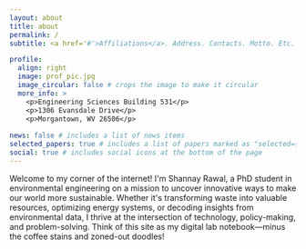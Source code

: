```yaml
---
layout: about
title: about
permalink: /
subtitle: <a href='#'>Affiliations</a>. Address. Contacts. Motto. Etc.

profile:
  align: right
  image: prof_pic.jpg
  image_circular: false # crops the image to make it circular
  more_info: >
    <p>Engineering Sciences Building 531</p> 
    <p>1306 Evansdale Drive</p> 
    <p>Morgantown, WV 26506</p>
    
news: false # includes a list of news items
selected_papers: true # includes a list of papers marked as "selected={true}"
social: true # includes social icons at the bottom of the page
---
```


Welcome to my corner of the internet! I'm Shannay Rawal, a PhD student in environmental engineering on a mission to uncover innovative ways to make our world more sustainable. Whether it's transforming waste into valuable resources, optimizing energy systems, or decoding insights from environmental data, I thrive at the intersection of technology, policy-making, and problem-solving. Think of this site as my digital lab notebook—minus the coffee stains and zoned-out doodles!
